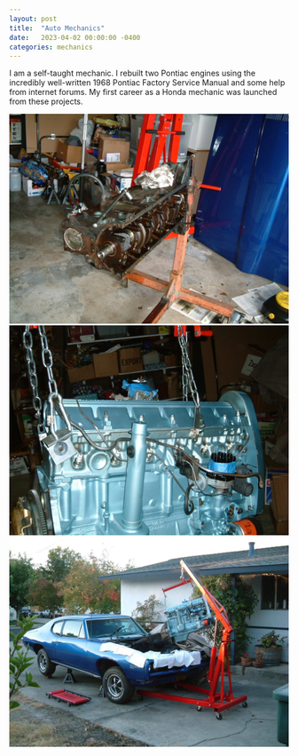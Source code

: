 ```yaml
---
layout: post
title:  "Auto Mechanics"
date:   2023-04-02 00:00:00 -0400
categories: mechanics
---
```


I am a self-taught mechanic. I rebuilt two Pontiac engines using the incredibly well-written 1968 Pontiac Factory Service Manual and some help from internet forums. My first career as a Honda mechanic was launched from these projects.

![Pontiac Engine 1](/media/pontiac1.jpg)
![Pontiac Engine 2](/media/pontiac2.jpg)
![Pontiac Engine 3](/media/pontiac3.jpg)

